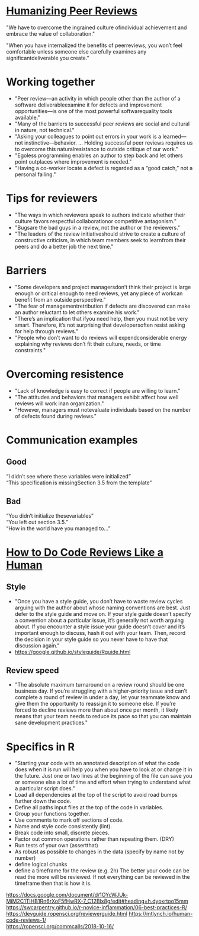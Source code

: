 # [Humanizing Peer Reviews](https://www.processimpact.com/articles/humanizing_reviews.pdf)

"We have to overcome the ingrained culture ofindividual achievement and embrace the value of collaboration."

"When you have internalized the benefits of peerreviews, you won’t feel comfortable unless someone else carefully examines any significantdeliverable you create."

# Working together
* "Peer review—an activity in which people other than the author of a software deliverableexamine it for defects and improvement opportunities—is one of the most powerful softwarequality tools available."
* "Many of the barriers to successful peer reviews are social and cultural in nature, not technical."
* "Asking your colleagues to point out errors in your work is a learned—not instinctive—behavior. ... Holding successful peer reviews requires us to overcome this naturalresistance to outside critique of our work."
* "Egoless programming enables an author to step back and let others point outplaces where improvement is needed."
* "Having a co-worker locate a defect is regarded as a “good catch,” not a personal failing."

# Tips for reviewers
* "The ways in which reviewers speak to authors indicate whether their culture favors respectful collaborationor competitive antagonism."
* "Bugsare the bad guys in a review, not the author or the reviewers."
* "The leaders of the review initiativeshould strive to create a culture of constructive criticism, in which team members seek to learnfrom their peers and do a better job the next time."

# Barriers
* "Some developers and project managersdon’t think their project is large enough or critical enough to need reviews, yet any piece of workcan benefit from an outside perspective."
* "The fear of managementretribution if defects are discovered can make an author reluctant to let others examine his work."
* "There’s an implication that ifyou need help, then you must not be very smart. Therefore, it’s not surprising that developersoften resist asking for help through reviews."
* "People who don’t want to do reviews will expendconsiderable energy explaining why reviews don’t fit their culture, needs, or time constraints."

# Overcoming resistence
* "Lack of knowledge is easy to correct if people are willing to learn."
* "The attitudes and behaviors that managers exhibit affect how well reviews will work inan organization."
* "However, managers must notevaluate individuals based on the number of defects found during reviews."

# Communication examples

## Good
“I didn’t see where these variables were initialized”  
“This specification is missingSection 3.5 from the template”  

## Bad
“You didn’t initialize thesevariables”  
“You left out section 3.5.”   
“How in the world have you managed to...”  

# [How to Do Code Reviews Like a Human](https://mtlynch.io/human-code-reviews-1/)

## Style
* "Once you have a style guide, you don’t have to waste review cycles arguing with the author about whose naming conventions are best. Just defer to the style guide and move on. If your style guide doesn’t specify a convention about a particular issue, it’s generally not worth arguing about. If you encounter a style issue your guide doesn’t cover and it’s important enough to discuss, hash it out with your team. Then, record the decision in your style guide so you never have to have that discussion again."
* https://google.github.io/styleguide/Rguide.html

## Review speed
* "The absolute maximum turnaround on a review round should be one business day. If you’re struggling with a higher-priority issue and can’t complete a round of review in under a day, let your teammate know and give them the opportunity to reassign it to someone else. If you’re forced to decline reviews more than about once per month, it likely means that your team needs to reduce its pace so that you can maintain sane development practices."

# Specifics in R
* "Starting your code with an annotated description of what the code does when it is run will help you when you have to look at or change it in the future. Just one or two lines at the beginning of the file can save you or someone else a lot of time and effort when trying to understand what a particular script does."
* Load all dependencies at the top of the script to avoid road bumps further down the code.
* Define all paths input files at the top of the code in variables.
* Group your functions together.
* Use comments to mark off sections of code.
* Name and style code consistently (lint).
* Break code into small, discrete pieces.
* Factor out common operations rather than repeating them. (DRY)
* Run tests of your own (assertthat)
* As robust as possible to changes in the data (specify by name not by number)
* define logical chunks
* define a timeframe for the review (e.g. 2h) The better your code can be read the more will be reviewed.
If not everything can be reviewed in the timeframe then that is how it is.

https://docs.google.com/document/d/1OYcWJUk-MiM2C1TIHB1Rn6rXoF5fHwRX-7_C12Blx8g/edit#heading=h.dyoxrtoo15mm  
https://swcarpentry.github.io/r-novice-inflammation/06-best-practices-R/  
https://devguide.ropensci.org/reviewerguide.html
https://mtlynch.io/human-code-reviews-1/  
https://ropensci.org/commcalls/2018-10-16/  
